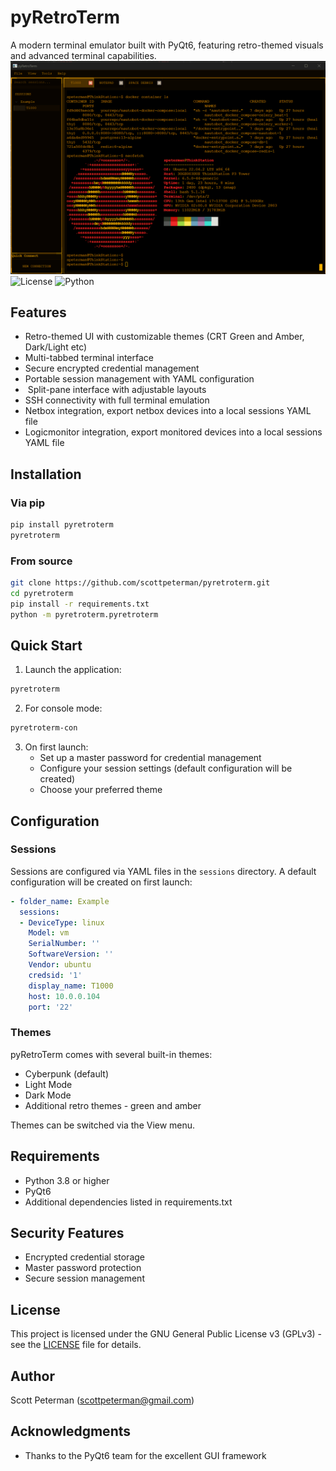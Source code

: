 # pyRetroTerm

A modern terminal emulator built with PyQt6, featuring retro-themed visuals and advanced terminal capabilities.
![Screenshot](https://raw.githubusercontent.com/scottpeterman/pyretroterm/main/screenshots/slides1.gif)
![License](https://img.shields.io/badge/license-GPL--3.0-blue.svg)
![Python](https://img.shields.io/badge/python-3.8+-blue.svg)

## Features

-  Retro-themed UI with customizable themes (CRT Green and Amber, Dark/Light etc)
-  Multi-tabbed terminal interface
-  Secure encrypted credential management
-  Portable session management with YAML configuration
- ️ Split-pane interface with adjustable layouts
-  SSH connectivity with full terminal emulation
-  Netbox integration, export netbox devices into a local sessions YAML file
-  Logicmonitor integration, export monitored devices into a local sessions YAML file

## Installation

### Via pip

```bash
pip install pyretroterm
pyretroterm
```

### From source

```bash
git clone https://github.com/scottpeterman/pyretroterm.git
cd pyretroterm
pip install -r requirements.txt
python -m pyretroterm.pyretroterm
```

## Quick Start

1. Launch the application:
```bash
pyretroterm
```

2. For console mode:
```bash
pyretroterm-con
```

3. On first launch:
   - Set up a master password for credential management
   - Configure your session settings (default configuration will be created)
   - Choose your preferred theme

## Configuration

### Sessions

Sessions are configured via YAML files in the `sessions` directory. A default configuration will be created on first launch:

```yaml
- folder_name: Example
  sessions:
  - DeviceType: linux
    Model: vm 
    SerialNumber: ''
    SoftwareVersion: ''
    Vendor: ubuntu
    credsid: '1'
    display_name: T1000
    host: 10.0.0.104
    port: '22'
```

### Themes

pyRetroTerm comes with several built-in themes:
- Cyberpunk (default)
- Light Mode
- Dark Mode
- Additional retro themes - green and amber

Themes can be switched via the View menu.

## Requirements

- Python 3.8 or higher
- PyQt6
- Additional dependencies listed in requirements.txt

## Security Features

- Encrypted credential storage
- Master password protection
- Secure session management


## License

This project is licensed under the GNU General Public License v3 (GPLv3) - see the [LICENSE](LICENSE) file for details.

## Author

Scott Peterman (scottpeterman@gmail.com)

## Acknowledgments

- Thanks to the PyQt6 team for the excellent GUI framework
